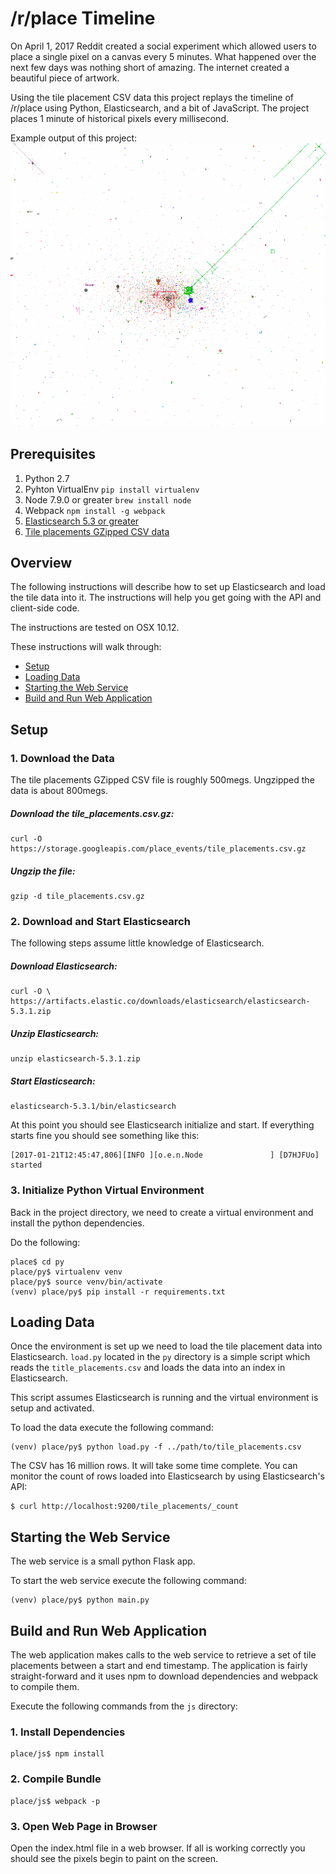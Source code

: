 # /r/place Timeline
On April 1, 2017 Reddit created a social experiment which allowed users to place a single pixel on a canvas every 5 minutes. What happened over the next few days was nothing short of amazing. The internet created a beautiful piece of artwork.

Using the tile placement CSV data this project replays the timeline of /r/place using Python, Elasticsearch, and a bit of JavaScript. The project places 1 minute of historical pixels every millisecond.

Example output of this project:
![example](docs/example.gif)

## Prerequisites
 1. Python 2.7
 2. Pyhton VirtualEnv `pip install virtualenv`
 3. Node 7.9.0 or greater `brew install node`
 4. Webpack `npm install -g webpack`
 5. [Elasticsearch 5.3 or greater](https://artifacts.elastic.co/downloads/elasticsearch/elasticsearch-5.3.1.zip)
 6. [Tile placements GZipped CSV data](https://storage.googleapis.com/place_events/tile_placements.csv.gz)

## Overview
The following instructions will describe how to set up Elasticsearch and load the tile data into it. The instructions will help you get going with the API and client-side code.

The instructions are tested on OSX 10.12.

These instructions will walk through:

* [Setup](#setup)
* [Loading Data](#loading-data)
* [Starting the Web Service](#starting-the-web-service)
* [Build and Run Web Application](#build-and-run-web-application)

## <a name="setup"></a>Setup

### 1. Download the Data
The tile placements GZipped CSV file is roughly 500megs. Ungzipped the data is about 800megs.

##### Download the tile_placements.csv.gz:

```
curl -O https://storage.googleapis.com/place_events/tile_placements.csv.gz
```

##### Ungzip the file:

```
gzip -d tile_placements.csv.gz
``` 

### 2. Download and Start Elasticsearch
The following steps assume little knowledge of Elasticsearch.

##### Download Elasticsearch:

```
curl -O \
https://artifacts.elastic.co/downloads/elasticsearch/elasticsearch-5.3.1.zip
```

##### Unzip Elasticsearch:
```
unzip elasticsearch-5.3.1.zip 
```

##### Start Elasticsearch:
```
elasticsearch-5.3.1/bin/elasticsearch
```

At this point you should see Elasticsearch initialize and start. If everything starts fine you should see something like this:
```
[2017-01-21T12:45:47,806][INFO ][o.e.n.Node               ] [D7HJFUo] started
```

### 3. Initialize Python Virtual Environment
Back in the project directory, we need to create a virtual environment and install the python dependencies.

Do the following:

```
place$ cd py
place/py$ virtualenv venv
place/py$ source venv/bin/activate
(venv) place/py$ pip install -r requirements.txt
```

## <a name="loading-data"></a>Loading Data
Once the environment is set up we need to load the tile placement data into Elasticsearch. `load.py` located in the `py` directory is a simple script which reads the `title_placements.csv` and loads the data into an index in Elasticsearch.

This script assumes Elasticsearch is running and the virtual environment is setup and activated.

To load the data execute the following command:

```
(venv) place/py$ python load.py -f ../path/to/tile_placements.csv
```

The CSV has 16 million rows. It will take some time complete. You can monitor the count of rows loaded into Elasticsearch by using Elasticsearch's API:

```
$ curl http://localhost:9200/tile_placements/_count
```

## <a name="starting-the-web-service"></a>Starting the Web Service
The web service is a small python Flask app.

To start the web service execute the following command:

```
(venv) place/py$ python main.py
``` 

## <a name="build-and-run-web-application"></a>Build and Run Web Application
The web application makes calls to the web service to retrieve a set of tile placements between a start and end timestamp. The application is fairly straight-forward and it uses npm to download dependencies and webpack to compile them.

Execute the following commands from the `js` directory:

### 1. Install Dependencies
```
place/js$ npm install
```

### 2. Compile Bundle
```
place/js$ webpack -p
```

### 3. Open Web Page in Browser
Open the index.html file in a web browser. If all is working correctly you should see the pixels begin to paint on the screen.